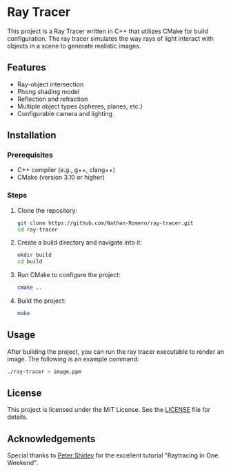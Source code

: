 # Ray Tracer

This project is a Ray Tracer written in C++ that utilizes CMake for build configuration. The ray tracer simulates the way rays of light interact with objects in a scene to generate realistic images.

## Features

- Ray-object intersection
- Phong shading model
- Reflection and refraction
- Multiple object types (spheres, planes, etc.)
- Configurable camera and lighting

## Installation

### Prerequisites

- C++ compiler (e.g., g++, clang++)
- CMake (version 3.10 or higher)

### Steps

1. Clone the repository:
    ```sh
    git clone https://github.com/Nathan-Romero/ray-tracer.git
    cd ray-tracer
    ```

2. Create a build directory and navigate into it:
    ```sh
    mkdir build
    cd build
    ```

3. Run CMake to configure the project:
    ```sh
    cmake ..
    ```

4. Build the project:
    ```sh
    make
    ```

## Usage

After building the project, you can run the ray tracer executable to render an image. The following is an example command:

```sh
./ray-tracer > image.ppm
```

## License

This project is licensed under the MIT License. See the [LICENSE](LICENSE) file for details.

## Acknowledgements

Special thanks to [Peter Shirley](https://github.com/RayTracing) for the excellent tutorial "Raytracing in One Weekend".
